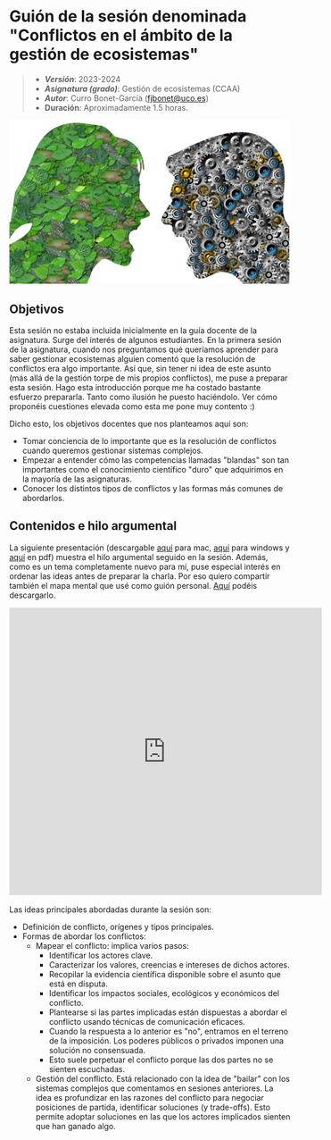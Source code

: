 # Guión de la sesión denominada "Conflictos en el ámbito de la gestión de ecosistemas"


> + **_Versión_**: 2023-2024
> + **_Asignatura (grado)_**: Gestión de ecosistemas (CCAA)
> + **_Autor_**: Curro Bonet-García (fjbonet@uco.es)
> + **Duración**: Aproximadamente 1.5 horas.

![portada](https://raw.githubusercontent.com/aprendiendo-cosas/Te_conflictos_socioecologicos_gesteco_ccaa/2023_2024/imagenes/conflictos.jpeg)



## Objetivos 

Esta sesión no estaba incluida inicialmente en la guía docente de la asignatura. Surge del interés de algunos estudiantes. En la primera sesión de la asignatura, cuando nos preguntamos qué queríamos aprender para saber gestionar ecosistemas alguien comentó que la resolución de conflictos era algo importante. Así que, sin tener ni idea de este asunto (más allá de la gestión torpe de mis propios conflictos), me puse a preparar esta sesión. Hago esta introducción porque me ha costado bastante esfuerzo prepararla. Tanto como ilusión he puesto haciéndolo. Ver cómo proponéis cuestiones elevada como esta me pone muy contento :)

Dicho esto, los objetivos docentes que nos planteamos aquí son:

+ Tomar conciencia de lo importante que es la resolución de conflictos cuando queremos gestionar sistemas complejos.
+ Empezar a entender cómo las competencias llamadas "blandas" son tan importantes como el conocimiento científico "duro" que adquirimos en la mayoría de las asignaturas.
+ Conocer los distintos tipos de conflictos y las formas más comunes de abordarlos.



 ## Contenidos e hilo argumental

La siguiente presentación (descargable [aquí](https://github.com/aprendiendo-cosas/Te_conflictos_socioecologicos_gesteco_ccaa/raw/2023_2024/presentacion/gestion_de_conflictos.zip) para mac, [aquí](https://github.com/aprendiendo-cosas/Te_conflictos_socioecologicos_gesteco_ccaa/raw/2023_2024/presentacion/gestion_de_conflictos.exe) para windows y [aquí](https://github.com/aprendiendo-cosas/Te_conflictos_socioecologicos_gesteco_ccaa/raw/2023_2024/presentacion/gestion_de_conflictos.pdf) en pdf) muestra el hilo argumental seguido en la sesión. Además, como es un tema completamente nuevo para mí, puse especial interés en ordenar las ideas antes de preparar la charla. Por eso quiero compartir también el mapa mental que usé como guión personal. [Aquí](https://github.com/aprendiendo-cosas/Te_conflictos_socioecologicos_gesteco_ccaa/raw/2023_2024/presentacion/ideas_conflictos.xmind) podéis descargarlo. 



<iframe src="https://prezi.com/p/embed/Td7A1gtXmwtOUutgV4tv/" id="iframe_container" frameborder="0" webkitallowfullscreen="" mozallowfullscreen="" allowfullscreen="" allow="autoplay; fullscreen" height="515" width="560"></iframe>



Las ideas principales abordadas durante la sesión son:

+ Definición de conflicto, orígenes y tipos principales. 
+ Formas de abordar los conflictos:
  + Mapear el conflicto: implica varios pasos:
    + Identificar los actores clave. 
    + Caracterizar los valores, creencias e intereses de dichos actores.
    + Recopilar la evidencia científica disponible sobre el asunto que está en disputa.
    + Identificar los impactos sociales, ecológicos y económicos del conflicto.
    + Plantearse si las partes implicadas están dispuestas a abordar el conflicto usando técnicas de comunicación eficaces.
    + Cuando la respuesta a lo anterior es "no", entramos en el terreno de la imposición. Los poderes públicos o privados imponen una solución no consensuada.
    + Esto suele perpetuar el conflicto porque las dos partes no se sienten escuchadas.
  +  Gestión del conflicto. Está relacionado con la idea de "bailar" con los sistemas complejos que comentamos en sesiones anteriores. La idea es profundizar en las razones del conflicto para negociar posiciones de partida, identificar soluciones (y trade-offs). Esto permite adoptar soluciones en las que los actores implicados sienten que han ganado algo. 

